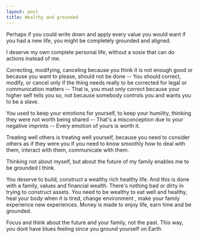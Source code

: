 ```yaml
---
layout: post
title: Wealthy and grounded
---
```


Perhaps if you could write down and apply every value you would want if you had a new life,
you might be completely grounded and aligned.

I deserve my own complete personal life, without a sosie that can do actions instead of me.

Correcting, modifying, canceling because you think it is not enough good or because you want to please, should not be done --
You should correct, modify, or cancel only if the thing needs really to be corrected for legal or communication matters --
That is, you must only correct because your higher self tells you so, not because somebody controls you and wants you to be a slave.

You used to keep your emotions for yourself, to keep your humility, thinking they were not worth being shared --
That's a misconception  due to your negative imprints --
Every emotion of yours is worth it.

Treating well others is treating well yourself, because you need to consider others as if they were you if you need to know smoothly how to deal with them, interact with them, communicate with them.

Thinking not about myself, but about the future of my family enables me to be grounded I think.

You deserve to build, construct a wealthy rich healthy life.
And this is done with a family, values and financial wealth.
There's nothing bad or dirty in trying to construct assets.
You need to be wealthy to eat well and healthy, heal your body when it is tired, change environment , make your family experience new experiences.
Money is made to enjoy life, earn time and be grounded.

Focus and think about the future and your family, not the past.
This way, you dont have blues feeling since you ground yourself on Earth
